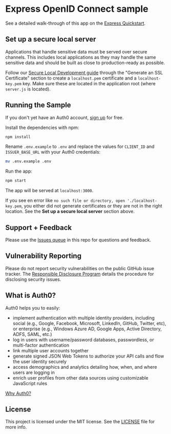 # Express OpenID Connect sample

See a detailed walk-through of this app on the [Express Quickstart](https://auth0.com/docs/quickstart/webapp/express).

## Set up a secure local server

Applications that handle sensitive data must be served over secure channels. This includes local applications as they may handle the same sensitive data and should be built as close to production-ready as possible.

Follow our [Secure Local Development guide](https://auth0.com/docs/libraries/secure-local-development) through the "Generate an SSL Certificate" section to create a `localhost.pem` certificate and a `localhost-key.pem` key. Make sure these are located in the application root (where `server.js` is located).

## Running the Sample

If you don't yet have an Auth0 account, [sign up](https://auth0.com/signup) for free.

Install the dependencies with npm:

```bash
npm install
```

Rename `.env.example` to `.env` and replace the values for `CLIENT_ID` and `ISSUER_BASE_URL` with your Auth0 credentials:

```bash
mv .env.example .env
```

Run the app:

```bash
npm start
```

The app will be served at `localhost:3000`.

If you see en error like `no such file or directory, open './localhost-key.pem`, you either did not generate certificates or they are not in the right location. See the **Set up a secure local server** section above.

## Support + Feedback

Please use the [Issues queue](https://github.com/auth0-samples/auth0-express-webapp-sample/issues) in this repo for questions and feedback.

## Vulnerability Reporting

Please do not report security vulnerabilities on the public GitHub issue tracker. The [Responsible Disclosure Program](https://auth0.com/whitehat) details the procedure for disclosing security issues.

## What is Auth0?

Auth0 helps you to easily:

- implement authentication with multiple identity providers, including social (e.g., Google, Facebook, Microsoft, LinkedIn, GitHub, Twitter, etc), or enterprise (e.g., Windows Azure AD, Google Apps, Active Directory, ADFS, SAML, etc.)
- log in users with username/password databases, passwordless, or multi-factor authentication
- link multiple user accounts together
- generate signed JSON Web Tokens to authorize your API calls and flow the user identity securely
- access demographics and analytics detailing how, when, and where users are logging in
- enrich user profiles from other data sources using customizable JavaScript rules

[Why Auth0?](https://auth0.com/why-auth0)

## License

This project is licensed under the MIT license. See the [LICENSE](LICENSE) file for more info.
